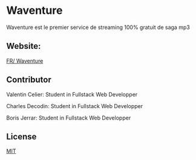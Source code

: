 # Waventure

Waventure est le premier service de streaming 100% gratuit de saga mp3

## Website:

[FR/ Waventure](https://www.waventure.fr)

## Contributor
Valentin Celier: Student in Fullstack Web Developper

Charles Decodin: Student in Fullstack Web Developper

Boris Jerrar: Student in Fullstack Web Developper

## License
[MIT](https://choosealicense.com/licenses/mit/)

